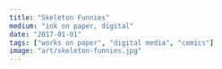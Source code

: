 ```yaml
---
title: "Skeleton Funnies"
medium: "ink on paper, digital"
date: "2017-01-01"
tags: ["works on paper", "digital media", "comics"]
image: "art/skeleton-funnies.jpg"
---
```

